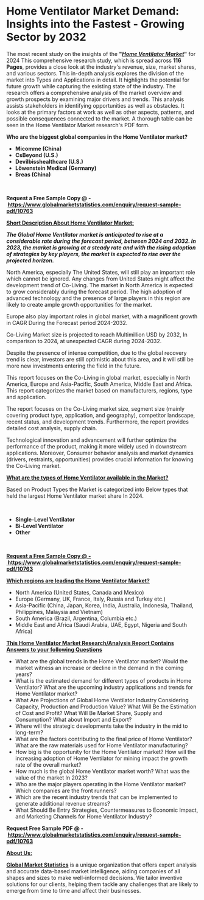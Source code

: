 <h1>Home Ventilator Market Demand: Insights into the Fastest - Growing Sector by 2032</h1>
<p>The most recent study on the insights of the <strong>"</strong><a href="https://www.globalmarketstatistics.com/market-reports/home-ventilator-market-10763"><strong><em>Home Ventilator Market</em></strong></a><strong>"</strong>&nbsp;for 2024 This comprehensive research study, which is spread across <strong>116 Pages</strong>, provides a close look at the industry's revenue, size, market shares, and various sectors. This in-depth analysis explores the division of the market into Types and Applications in detail. It highlights the potential for future growth while capturing the existing state of the industry. The research offers a comprehensive analysis of the market overview and growth prospects by examining major drivers and trends. This analysis assists stakeholders in identifying opportunities as well as obstacles. It looks at the primary factors at work as well as other aspects, patterns, and possible consequences connected to the market. A thorough table can be seen in the Home Ventilator Market research's PDF form.</p>
<p><strong>Who are the biggest global companies in the Home Ventilator market?<br /></strong></p>
<ul>
<li><strong>Micomme (China)</strong></li>
<li><strong>CsBeyond (U.S.)</strong></li>
<li><strong>Devilbisshealthcare (U.S.)</strong></li>
<li><strong>L&ouml;wenstein Medical (Germany)</strong></li>
<li><strong>Breas (China)</strong></li>
</ul>
<p>&nbsp;</p>
<p><strong>Request a Free Sample Copy @ -&nbsp;</strong><a href="https://www.globalmarketstatistics.com/enquiry/request-sample-pdf/10763"><strong>https://www.globalmarketstatistics.com/enquiry/request-sample-pdf/10763</strong></a></p>
<p><strong><u>Short Description About Home Ventilator Market:</u></strong></p>
<p><strong><em>The Global Home Ventilator market is anticipated to rise at a considerable rate during the forecast period, between 2024 and 2032. In 2023, the market is growing at a steady rate and with the rising adoption of strategies by key players, the market is expected to rise over the projected horizon.</em></strong></p>
<p>North America, especially The United States, will still play an important role which cannot be ignored. Any changes from United States might affect the development trend of Co-Living. The market in North America is expected to grow considerably during the forecast period. The high adoption of advanced technology and the presence of large players in this region are likely to create ample growth opportunities for the market.</p>
<p>Europe also play important roles in global market, with a magnificent growth in CAGR During the Forecast period 2024-2032.</p>
<p>Co-Living Market size is projected to reach Multimillion USD by 2032, In comparison to 2024, at unexpected CAGR during 2024-2032.</p>
<p>Despite the presence of intense competition, due to the global recovery trend is clear, investors are still optimistic about this area, and it will still be more new investments entering the field in the future.</p>
<p>This report focuses on the Co-Living in global market, especially in North America, Europe and Asia-Pacific, South America, Middle East and Africa. This report categorizes the market based on manufacturers, regions, type and application.</p>
<p>The report focuses on the Co-Living market size, segment size (mainly covering product type, application, and geography), competitor landscape, recent status, and development trends. Furthermore, the report provides detailed cost analysis, supply chain.</p>
<p>Technological innovation and advancement will further optimize the performance of the product, making it more widely used in downstream applications. Moreover, Consumer behavior analysis and market dynamics (drivers, restraints, opportunities) provides crucial information for knowing the Co-Living market.</p>
<p><strong><u>What are the types of Home Ventilator available in the Market?</u></strong></p>
<p>Based on Product Types the Market is categorized into Below types that held the largest Home Ventilator market share In 2024.</p>
<p>&nbsp;</p>
<ul>
<li><strong>Single-Level Ventilator</strong></li>
<li><strong>Bi-Level Ventilator</strong></li>
<li><strong>Other</strong></li>
</ul>
<p>&nbsp;</p>
<p><strong><u>Request a Free Sample Copy @ -&nbsp;</u></strong><a href="https://www.globalmarketstatistics.com/enquiry/request-sample-pdf/10763"><strong>https://www.globalmarketstatistics.com/enquiry/request-sample-pdf/10763</strong></a></p>
<p><strong><u>Which regions are leading the Home Ventilator Market?</u></strong></p>
<ul>
<li>North America (United States, Canada and Mexico)</li>
<li>Europe (Germany, UK, France, Italy, Russia and Turkey etc.)</li>
<li>Asia-Pacific (China, Japan, Korea, India, Australia, Indonesia, Thailand, Philippines, Malaysia and Vietnam)</li>
<li>South America (Brazil, Argentina, Columbia etc.)</li>
<li>Middle East and Africa (Saudi Arabia, UAE, Egypt, Nigeria and South Africa)</li>
</ul>
<p><strong><u>This Home Ventilator Market Research/Analysis Report Contains Answers to your following Questions</u></strong></p>
<ul>
<li>What are the global trends in the Home Ventilator market? Would the market witness an increase or decline in the demand in the coming years?</li>
<li>What is the estimated demand for different types of products in Home Ventilator? What are the upcoming industry applications and trends for Home Ventilator market?</li>
<li>What Are Projections of Global Home Ventilator Industry Considering Capacity, Production and Production Value? What Will Be the Estimation of Cost and Profit? What Will Be Market Share, Supply and Consumption? What about Import and Export?</li>
<li>Where will the strategic developments take the industry in the mid to long-term?</li>
<li>What are the factors contributing to the final price of Home Ventilator? What are the raw materials used for Home Ventilator manufacturing?</li>
<li>How big is the opportunity for the Home Ventilator market? How will the increasing adoption of Home Ventilator for mining impact the growth rate of the overall market?</li>
<li>How much is the global Home Ventilator market worth? What was the value of the market In 2023?</li>
<li>Who are the major players operating in the Home Ventilator market? Which companies are the front runners?</li>
<li>Which are the recent industry trends that can be implemented to generate additional revenue streams?</li>
<li>What Should Be Entry Strategies, Countermeasures to Economic Impact, and Marketing Channels for Home Ventilator Industry?</li>
</ul>
<p><strong>Request Free Sample PDF @ -&nbsp;</strong><a href="https://www.globalmarketstatistics.com/enquiry/request-sample-pdf/10763"><strong>https://www.globalmarketstatistics.com/enquiry/request-sample-pdf/10763</strong></a></p>
<p><strong><u>About Us:</u></strong></p>
<p><a href="https://www.globalmarketstatistics.com/enquiry/request-sample-pdf/10763"><strong>Global Market Statistics</strong></a>&nbsp;is a unique organization that offers expert analysis and accurate data-based market intelligence, aiding companies of all shapes and sizes to make well-informed decisions. We tailor inventive solutions for our clients, helping them tackle any challenges that are likely to emerge from time to time and affect their businesses.</p>
